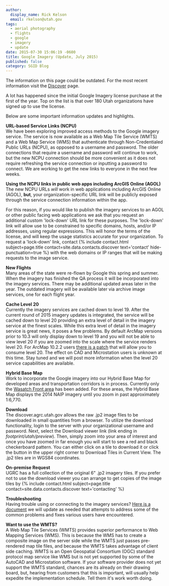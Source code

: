 ```yaml
---
author:
  display_name: Rick Kelson
  email: rkelson@utah.gov
tags:
  - aerial photography
  - flights
  - google
  - imagery
  - update
date: 2015-07-30 15:06:19 -0600
title: Google Imagery (Update, July 2015)
published: false
category: SGID Blog
---
```


<div class="grid pop">
  <p class="text-center">The information on this page could be outdated. For the most recent information visit the <a href="{% link discover/index.html %}">Discover</a> page.</p>
</div>

<p>A lot has happened since the initial Google Imagery license purchase at the first of the year. Top on the list is that over 180 Utah organizations have signed up to use the license. </p>
<p>Below are some important information updates and highlights.</p>
<p><strong>URL-based Service Links (NCPU)</strong><br />
We have been exploring improved access methods to the Google imagery service. The service is now available as a Web Map Tile Service (WMTS) and a Web Map Service (WMS) that authenticate through Non-Credentialed Public URLs (NCPU), as opposed to a username and password. The older connections that require a username and password will continue to work, but the new NCPU connection should be more convenient as it does not require refreshing the service connection or inputting a password to connect. We are working to get the new links to everyone in the next few weeks.</p>
<p><strong>Using the NCPU links in public web apps including ArcGIS Online (AGOL)</strong><br />
The new NCPU URLs <em>will</em> work in web applications including ArcGIS Online (AGOL), <strong>but</strong>, your organization-specific URL link will be publicly exposed through the service connection information within the app. </p>
<p>For this reason, if you would like to publish the imagery services to an AGOL or other public facing web applications we ask that you request an additional custom 'lock-down' URL link for these purposes. The 'lock-down' link will allow use to be constrained to specific domains, hosts, and/or IP addresses, using regular expressions. This will honor the terms of the license, and will keep the usage statistics accurate for your organization. To request a 'lock-down' link, contact {% include contact.html subject=page.title contact=site.data.contacts.discover text='contact' hide-punctuation=true %} with the web domains or IP ranges that will be making requests to the image service.</p>
<p><strong>New Flights</strong><br />
Many areas of the state were re-flown by Google this spring and summer. When the imagery has finished the QA process it will be incorporated into the imagery services. There may be additional updated areas later in the year. The outdated imagery will be available later via archive image services, one for each flight year.</p>
<p><strong>Cache Level 20</strong><br />
Currently the imagery services are cached down to level 19. After the current round of 2015 imagery updates is integrated, the service will be cached down to level 20 providing an extra level of detail in the imagery service at the finest scales. While this extra level of detail in the imagery service is great news, it poses a few problems. By default ArcMap versions prior to 10.3 will only display down to level 19 and you will not be able to view level 20 if you are zoomed into the scale where the service renders level 20. For ArcMap 10.2.2 users <a href="https://support.esri.com/en/downloads/patches-servicepacks/view/productid/160/metaid/2148">there is a patch</a> that will allow you to consume level 20. The effect on CAD and Microstation users is unknown at this time. Stay tuned and we will post more information when the level 20 service capabilities are available.</p>
<p><strong>Hybrid Base Map</strong><br />
Work to incorporate the Google imagery into our Hybrid Base Map for developed areas and transportation corridors is in process. Currently only the <a href="https://arcg.is/1SLeHRQ" target="_blank" rel="noopener">Wasatch Front area</a> has been added. For these areas, the Hybrid Base Map displays the 2014 NAIP imagery until you zoom in past approximately 1:6,770.</p>
<p><strong>Download</strong><br />
The discover.agrc.utah.gov allows the raw .jp2 image files to be downloaded in small quantities from a browser. To utilize the download functionality, login to the server with your organizational username and password. Next, select the Download viewer link (link ending in <em>footprint/utah/preview</em>). Then, simply zoom into your area of interest and once you have zoomed in far enough you will start to see a red and black checkerboard pattern. You can either click on a tile to download it or click the button in the upper right corner to Download Tiles in Current View. The .jp2 tiles are in WGS84 coordinates.</p>
<p><strong>On-premise Request</strong><br />
UGRC has a full collection of the original 6" .jp2 imagery tiles. If you prefer not to use the download viewer you can arrange to get copies of the image tiles by {% include contact.html subject=page.title contact=site.data.contacts.discover text='contacting' %}</p>
<p><strong>Troubleshooting</strong><br />
Having trouble using or connecting to the imagery services? <a href="https://docs.google.com/a/utah.gov/document/d/1pp9Q-zjaBwWXYPTC_4ndp0IueOPxhluJy65pjBa0RMo/edit?usp=sharing">Here is a document</a> we will update as needed that attempts to address some of the common problems and fixes various users have encountered.</p>
<p><strong>Want to use the WMTS?</strong><br />
A Web Map Tile Services (WMTS) provides superior performance to Web Mapping Services (WMS). This is because the WMS has to create a composite image on the server side while the WMTS just passes  pre-rendered map tile files, and because the WMTS takes advantage of client side caching. WMTS is an Open Geospatial Consortium (OGC) standard protocol map service like WMS but is not yet supported by some of the AutoCAD and Microstation software. If your software provider does not yet support the WMTS standard, chances are its already on their drawing board, but, hearing from customers that this is important, will usually help expedite the implementation schedule. Tell them it's work worth doing.</p>
